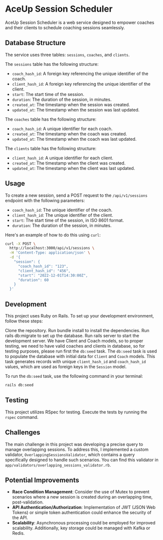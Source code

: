 # AceUp Session Scheduler

AceUp Session Scheduler is a web service designed to empower coaches and their clients to schedule coaching sessions seamlessly.

## Database Structure

The service uses three tables: `sessions`, `coaches`, and `clients`.

The `sessions` table has the following structure:

- `coach_hash_id`: A foreign key referencing the unique identifier of the coach.
- `client_hash_id`: A foreign key referencing the unique identifier of the client.
- `start`: The start time of the session.
- `duration`: The duration of the session, in minutes.
- `created_at`: The timestamp when the session was created.
- `updated_at`: The timestamp when the session was last updated.

The `coaches` table has the following structure:

- `coach_hash_id`: A unique identifier for each coach.
- `created_at`: The timestamp when the coach was created.
- `updated_at`: The timestamp when the coach was last updated.

The `clients` table has the following structure:

- `client_hash_id`: A unique identifier for each client.
- `created_at`: The timestamp when the client was created.
- `updated_at`: The timestamp when the client was last updated.

## Usage

To create a new session, send a POST request to the `/api/v1/sessions` endpoint with the following parameters:

- `coach_hash_id`: The unique identifier of the coach.
- `client_hash_id`: The unique identifier of the client.
- `start`: The start time of the session, in ISO 8601 format.
- `duration`: The duration of the session, in minutes.

Here's an example of how to do this using `curl`:

```bash
curl -X POST \
  http://localhost:3000/api/v1/sessions \
  -H 'Content-Type: application/json' \
  -d '{
    "session": {
      "coach_hash_id": "123",
      "client_hash_id": "456",
      "start": "2022-12-01T14:30:00Z",
      "duration": 60
    }
  }'
```

## Development

This project uses Ruby on Rails. To set up your development environment, follow these steps:

Clone the repository.
Run bundle install to install the dependencies.
Run rails db:migrate to set up the database.
Run rails server to start the development server.
We have Client and Coach models, so to proper testing, we need to have valid coaches and clients in database, so for testing purposes, please run first the `db:seed` task.
The `db:seed` task is used to populate the database with initial data for `Client` and `Coach` models. 
This task generates records with unique `client_hash_id` and `coach_hash_id` values, which are used as foreign keys in the `Session` model.

To run the `db:seed` task, use the following command in your terminal:

```bash
rails db:seed
```

## Testing
This project utilizes RSpec for testing. Execute the tests by running the `rspec` command.

## Challenges
The main challenge in this project was developing a precise query to manage overlapping sessions. To address this, I implemented a custom validator, `OverlappingSessionsValidator`, which contains a query specifically designed to handle such scenarios. You can find this validator in `app/validators/overlapping_sessions_validator.rb`.

## Potential Improvements
- **Race Condition Management**: Consider the use of Mutex to prevent scenarios where a new session is created during an overlapping time, post-validation.
- **API Authentication/Authorization**: Implementation of JWT (JSON Web Tokens) or simple token authentication could enhance the security of the API.
- **Scalability**: Asynchronous processing could be employed for improved scalability. Additionally, key storage could be managed with Kafka or Redis.